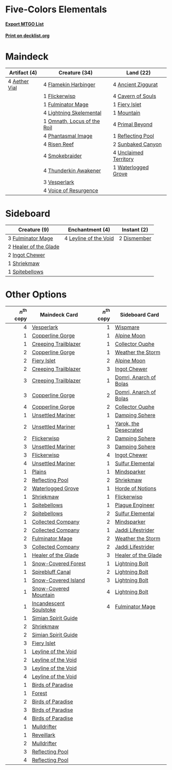 # Five-Colors Elementals

#### [Export MTGO List](../collection/Five-Colors%20Elementals/Five-Colors%20Elementals.txt)
#### [Print on decklist.org](http://decklist.org/?deckmain=4%09Aether%20Vial%0A4%09Ancient%20Ziggurat%0A4%09Cavern%20of%20Souls%0A1%09Fiery%20Islet%0A4%09Flamekin%20Harbinger%0A1%09Flickerwisp%0A1%09Fulminator%20Mage%0A4%09Lightning%20Skelemental%0A1%09Mountain%0A1%09Omnath,%20Locus%20of%20the%20Roil%0A4%09Phantasmal%20Image%0A4%09Primal%20Beyond%0A1%09Reflecting%20Pool%0A4%09Risen%20Reef%0A4%09Smokebraider%0A2%09Sunbaked%20Canyon%0A4%09Thunderkin%20Awakener%0A4%09Unclaimed%20Territory%0A3%09Vesperlark%0A4%09Voice%20of%20Resurgence%0A1%09Waterlogged%20Grove&deckside=2%09Dismember%0A3%09Fulminator%20Mage%0A2%09Healer%20of%20the%20Glade%0A2%09Ingot%20Chewer%0A4%09Leyline%20of%20the%20Void%0A1%09Shriekmaw%0A1%09Spitebellows)
# Maindeck

|                                     Artifact (4)                                      |                                            Creature (34)                                             |                                           Land (22)                                            |
|---------------------------------------------------------------------------------------|------------------------------------------------------------------------------------------------------|------------------------------------------------------------------------------------------------|
|4 [Aether Vial](http://gatherer.wizards.com/Pages/Card/Details.aspx?multiverseid=48146)|4 [Flamekin Harbinger](http://gatherer.wizards.com/Pages/Card/Details.aspx?multiverseid=205395)       |4 [Ancient Ziggurat](http://gatherer.wizards.com/Pages/Card/Details.aspx?multiverseid=189271)   |
|                                                                                       |1 [Flickerwisp](http://gatherer.wizards.com/Pages/Card/Details.aspx?multiverseid=376338)              |4 [Cavern of Souls](http://gatherer.wizards.com/Pages/Card/Details.aspx?multiverseid=278058)    |
|                                                                                       |1 [Fulminator Mage](http://gatherer.wizards.com/Pages/Card/Details.aspx?multiverseid=397686)          |1 [Fiery Islet](http://gatherer.wizards.com/Pages/Card/Details.aspx?multiverseid=464187)        |
|                                                                                       |4 [Lightning Skelemental](http://gatherer.wizards.com/Pages/Card/Details.aspx?multiverseid=464157)    |1 [Mountain](http://gatherer.wizards.com/Pages/Card/Details.aspx?multiverseid=439859)           |
|                                                                                       |1 [Omnath, Locus of the Roil](http://gatherer.wizards.com/Pages/Card/Details.aspx?multiverseid=466970)|4 [Primal Beyond](http://gatherer.wizards.com/Pages/Card/Details.aspx?multiverseid=153464)      |
|                                                                                       |4 [Phantasmal Image](http://gatherer.wizards.com/Pages/Card/Details.aspx?multiverseid=220099)         |1 [Reflecting Pool](http://gatherer.wizards.com/Pages/Card/Details.aspx?multiverseid=382342)    |
|                                                                                       |4 [Risen Reef](http://gatherer.wizards.com/Pages/Card/Details.aspx?multiverseid=466971)               |2 [Sunbaked Canyon](http://gatherer.wizards.com/Pages/Card/Details.aspx?multiverseid=464196)    |
|                                                                                       |4 [Smokebraider](http://gatherer.wizards.com/Pages/Card/Details.aspx?multiverseid=205398)             |4 [Unclaimed Territory](http://gatherer.wizards.com/Pages/Card/Details.aspx?multiverseid=435419)|
|                                                                                       |4 [Thunderkin Awakener](http://gatherer.wizards.com/Pages/Card/Details.aspx?multiverseid=466916)      |1 [Waterlogged Grove](http://gatherer.wizards.com/Pages/Card/Details.aspx?multiverseid=464198)  |
|                                                                                       |3 [Vesperlark](http://gatherer.wizards.com/Pages/Card/Details.aspx?multiverseid=463984)               |                                                                                                |
|                                                                                       |4 [Voice of Resurgence](http://gatherer.wizards.com/Pages/Card/Details.aspx?multiverseid=368951)      |                                                                                                |


# Sideboard

|                                          Creature (9)                                          |                                        Enchantment (4)                                         |                                     Instant (2)                                      |
|------------------------------------------------------------------------------------------------|------------------------------------------------------------------------------------------------|--------------------------------------------------------------------------------------|
|3 [Fulminator Mage](http://gatherer.wizards.com/Pages/Card/Details.aspx?multiverseid=397686)    |4 [Leyline of the Void](http://gatherer.wizards.com/Pages/Card/Details.aspx?multiverseid=107682)|2 [Dismember](http://gatherer.wizards.com/Pages/Card/Details.aspx?multiverseid=382182)|
|2 [Healer of the Glade](http://gatherer.wizards.com/Pages/Card/Details.aspx?multiverseid=466930)|                                                                                                |                                                                                      |
|2 [Ingot Chewer](http://gatherer.wizards.com/Pages/Card/Details.aspx?multiverseid=389558)       |                                                                                                |                                                                                      |
|1 [Shriekmaw](http://gatherer.wizards.com/Pages/Card/Details.aspx?multiverseid=220572)          |                                                                                                |                                                                                      |
|1 [Spitebellows](http://gatherer.wizards.com/Pages/Card/Details.aspx?multiverseid=376515)       |                                                                                                |                                                                                      |


# Other Options

|*n*<sup>th</sup> copy|                                          Maindeck Card                                          |*n*<sup>th</sup> copy|                                         Sideboard Card                                          |
|--------------------:|-------------------------------------------------------------------------------------------------|--------------------:|-------------------------------------------------------------------------------------------------|
|                    4|[Vesperlark](http://gatherer.wizards.com/Pages/Card/Details.aspx?multiverseid=463984)            |                    1|[Wispmare](http://gatherer.wizards.com/Pages/Card/Details.aspx?multiverseid=145974)              |
|                    1|[Copperline Gorge](http://gatherer.wizards.com/Pages/Card/Details.aspx?multiverseid=209408)      |                    1|[Alpine Moon](http://gatherer.wizards.com/Pages/Card/Details.aspx?multiverseid=447264)           |
|                    1|[Creeping Trailblazer](http://gatherer.wizards.com/Pages/Card/Details.aspx?multiverseid=466961)  |                    1|[Collector Ouphe](http://gatherer.wizards.com/Pages/Card/Details.aspx?multiverseid=464107)       |
|                    2|[Copperline Gorge](http://gatherer.wizards.com/Pages/Card/Details.aspx?multiverseid=209408)      |                    1|[Weather the Storm](http://gatherer.wizards.com/Pages/Card/Details.aspx?multiverseid=464140)     |
|                    2|[Fiery Islet](http://gatherer.wizards.com/Pages/Card/Details.aspx?multiverseid=464187)           |                    2|[Alpine Moon](http://gatherer.wizards.com/Pages/Card/Details.aspx?multiverseid=447264)           |
|                    2|[Creeping Trailblazer](http://gatherer.wizards.com/Pages/Card/Details.aspx?multiverseid=466961)  |                    3|[Ingot Chewer](http://gatherer.wizards.com/Pages/Card/Details.aspx?multiverseid=389558)          |
|                    3|[Creeping Trailblazer](http://gatherer.wizards.com/Pages/Card/Details.aspx?multiverseid=466961)  |                    1|[Domri, Anarch of Bolas](http://gatherer.wizards.com/Pages/Card/Details.aspx?multiverseid=461118)|
|                    3|[Copperline Gorge](http://gatherer.wizards.com/Pages/Card/Details.aspx?multiverseid=209408)      |                    2|[Domri, Anarch of Bolas](http://gatherer.wizards.com/Pages/Card/Details.aspx?multiverseid=461118)|
|                    4|[Copperline Gorge](http://gatherer.wizards.com/Pages/Card/Details.aspx?multiverseid=209408)      |                    2|[Collector Ouphe](http://gatherer.wizards.com/Pages/Card/Details.aspx?multiverseid=464107)       |
|                    1|[Unsettled Mariner](http://gatherer.wizards.com/Pages/Card/Details.aspx?multiverseid=464165)     |                    1|[Damping Sphere](http://gatherer.wizards.com/Pages/Card/Details.aspx?multiverseid=443101)        |
|                    2|[Unsettled Mariner](http://gatherer.wizards.com/Pages/Card/Details.aspx?multiverseid=464165)     |                    1|[Yarok, the Desecrated](http://gatherer.wizards.com/Pages/Card/Details.aspx?multiverseid=466974) |
|                    2|[Flickerwisp](http://gatherer.wizards.com/Pages/Card/Details.aspx?multiverseid=376338)           |                    2|[Damping Sphere](http://gatherer.wizards.com/Pages/Card/Details.aspx?multiverseid=443101)        |
|                    3|[Unsettled Mariner](http://gatherer.wizards.com/Pages/Card/Details.aspx?multiverseid=464165)     |                    3|[Damping Sphere](http://gatherer.wizards.com/Pages/Card/Details.aspx?multiverseid=443101)        |
|                    3|[Flickerwisp](http://gatherer.wizards.com/Pages/Card/Details.aspx?multiverseid=376338)           |                    4|[Ingot Chewer](http://gatherer.wizards.com/Pages/Card/Details.aspx?multiverseid=389558)          |
|                    4|[Unsettled Mariner](http://gatherer.wizards.com/Pages/Card/Details.aspx?multiverseid=464165)     |                    1|[Sulfur Elemental](http://gatherer.wizards.com/Pages/Card/Details.aspx?multiverseid=122416)      |
|                    1|[Plains](http://gatherer.wizards.com/Pages/Card/Details.aspx?multiverseid=439856)                |                    1|[Mindsparker](http://gatherer.wizards.com/Pages/Card/Details.aspx?multiverseid=370695)           |
|                    2|[Reflecting Pool](http://gatherer.wizards.com/Pages/Card/Details.aspx?multiverseid=382342)       |                    2|[Shriekmaw](http://gatherer.wizards.com/Pages/Card/Details.aspx?multiverseid=220572)             |
|                    2|[Waterlogged Grove](http://gatherer.wizards.com/Pages/Card/Details.aspx?multiverseid=464198)     |                    1|[Horde of Notions](http://gatherer.wizards.com/Pages/Card/Details.aspx?multiverseid=140219)      |
|                    1|[Shriekmaw](http://gatherer.wizards.com/Pages/Card/Details.aspx?multiverseid=220572)             |                    1|[Flickerwisp](http://gatherer.wizards.com/Pages/Card/Details.aspx?multiverseid=376338)           |
|                    1|[Spitebellows](http://gatherer.wizards.com/Pages/Card/Details.aspx?multiverseid=376515)          |                    1|[Plague Engineer](http://gatherer.wizards.com/Pages/Card/Details.aspx?multiverseid=464049)       |
|                    2|[Spitebellows](http://gatherer.wizards.com/Pages/Card/Details.aspx?multiverseid=376515)          |                    2|[Sulfur Elemental](http://gatherer.wizards.com/Pages/Card/Details.aspx?multiverseid=122416)      |
|                    1|[Collected Company](http://gatherer.wizards.com/Pages/Card/Details.aspx?multiverseid=394519)     |                    2|[Mindsparker](http://gatherer.wizards.com/Pages/Card/Details.aspx?multiverseid=370695)           |
|                    2|[Collected Company](http://gatherer.wizards.com/Pages/Card/Details.aspx?multiverseid=394519)     |                    1|[Jaddi Lifestrider](http://gatherer.wizards.com/Pages/Card/Details.aspx?multiverseid=417435)     |
|                    2|[Fulminator Mage](http://gatherer.wizards.com/Pages/Card/Details.aspx?multiverseid=397686)       |                    2|[Weather the Storm](http://gatherer.wizards.com/Pages/Card/Details.aspx?multiverseid=464140)     |
|                    3|[Collected Company](http://gatherer.wizards.com/Pages/Card/Details.aspx?multiverseid=394519)     |                    2|[Jaddi Lifestrider](http://gatherer.wizards.com/Pages/Card/Details.aspx?multiverseid=417435)     |
|                    1|[Healer of the Glade](http://gatherer.wizards.com/Pages/Card/Details.aspx?multiverseid=466930)   |                    3|[Healer of the Glade](http://gatherer.wizards.com/Pages/Card/Details.aspx?multiverseid=466930)   |
|                    1|[Snow-Covered Forest](http://gatherer.wizards.com/Pages/Card/Details.aspx?multiverseid=121192)   |                    1|[Lightning Bolt](http://gatherer.wizards.com/Pages/Card/Details.aspx?multiverseid=806)           |
|                    1|[Spirebluff Canal](http://gatherer.wizards.com/Pages/Card/Details.aspx?multiverseid=417822)      |                    2|[Lightning Bolt](http://gatherer.wizards.com/Pages/Card/Details.aspx?multiverseid=806)           |
|                    1|[Snow-Covered Island](http://gatherer.wizards.com/Pages/Card/Details.aspx?multiverseid=121130)   |                    3|[Lightning Bolt](http://gatherer.wizards.com/Pages/Card/Details.aspx?multiverseid=806)           |
|                    1|[Snow-Covered Mountain](http://gatherer.wizards.com/Pages/Card/Details.aspx?multiverseid=121233) |                    4|[Lightning Bolt](http://gatherer.wizards.com/Pages/Card/Details.aspx?multiverseid=806)           |
|                    1|[Incandescent Soulstoke](http://gatherer.wizards.com/Pages/Card/Details.aspx?multiverseid=139730)|                    4|[Fulminator Mage](http://gatherer.wizards.com/Pages/Card/Details.aspx?multiverseid=397686)       |
|                    1|[Simian Spirit Guide](http://gatherer.wizards.com/Pages/Card/Details.aspx?multiverseid=442137)   |                     |                                                                                                 |
|                    2|[Shriekmaw](http://gatherer.wizards.com/Pages/Card/Details.aspx?multiverseid=220572)             |                     |                                                                                                 |
|                    2|[Simian Spirit Guide](http://gatherer.wizards.com/Pages/Card/Details.aspx?multiverseid=442137)   |                     |                                                                                                 |
|                    3|[Fiery Islet](http://gatherer.wizards.com/Pages/Card/Details.aspx?multiverseid=464187)           |                     |                                                                                                 |
|                    1|[Leyline of the Void](http://gatherer.wizards.com/Pages/Card/Details.aspx?multiverseid=107682)   |                     |                                                                                                 |
|                    2|[Leyline of the Void](http://gatherer.wizards.com/Pages/Card/Details.aspx?multiverseid=107682)   |                     |                                                                                                 |
|                    3|[Leyline of the Void](http://gatherer.wizards.com/Pages/Card/Details.aspx?multiverseid=107682)   |                     |                                                                                                 |
|                    4|[Leyline of the Void](http://gatherer.wizards.com/Pages/Card/Details.aspx?multiverseid=107682)   |                     |                                                                                                 |
|                    1|[Birds of Paradise](http://gatherer.wizards.com/Pages/Card/Details.aspx?multiverseid=129906)     |                     |                                                                                                 |
|                    1|[Forest](http://gatherer.wizards.com/Pages/Card/Details.aspx?multiverseid=439860)                |                     |                                                                                                 |
|                    2|[Birds of Paradise](http://gatherer.wizards.com/Pages/Card/Details.aspx?multiverseid=129906)     |                     |                                                                                                 |
|                    3|[Birds of Paradise](http://gatherer.wizards.com/Pages/Card/Details.aspx?multiverseid=129906)     |                     |                                                                                                 |
|                    4|[Birds of Paradise](http://gatherer.wizards.com/Pages/Card/Details.aspx?multiverseid=129906)     |                     |                                                                                                 |
|                    1|[Mulldrifter](http://gatherer.wizards.com/Pages/Card/Details.aspx?multiverseid=389605)           |                     |                                                                                                 |
|                    1|[Reveillark](http://gatherer.wizards.com/Pages/Card/Details.aspx?multiverseid=420691)            |                     |                                                                                                 |
|                    2|[Mulldrifter](http://gatherer.wizards.com/Pages/Card/Details.aspx?multiverseid=389605)           |                     |                                                                                                 |
|                    3|[Reflecting Pool](http://gatherer.wizards.com/Pages/Card/Details.aspx?multiverseid=382342)       |                     |                                                                                                 |
|                    4|[Reflecting Pool](http://gatherer.wizards.com/Pages/Card/Details.aspx?multiverseid=382342)       |                     |                                                                                                 |

